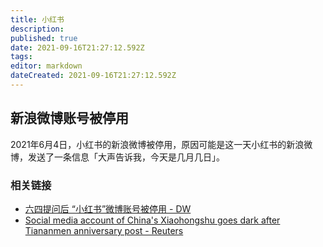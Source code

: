```yaml
---
title: 小红书
description: 
published: true
date: 2021-09-16T21:27:12.592Z
tags:
editor: markdown
dateCreated: 2021-09-16T21:27:12.592Z
---
```


## 新浪微博账号被停用

2021年6月4日，小红书的新浪微博被停用，原因可能是这一天小红书的新浪微博，发送了一条信息「大声告诉我，今天是几月几日」。

### 相关链接

+ [六四提问后 “小红书”微博账号被停用 - DW](https://www.dw.com/zh/六四提问后-小红书微博账号被停用/a-57793545?maca=chi-rss-chi-all-1127-rdf)
+ [Social media account of China's Xiaohongshu goes dark after Tiananmen anniversary post - Reuters](https://web.archive.org/web/20210607092626/https://www.reuters.com/world/china/social-media-account-chinas-xiaohongshu-goes-dark-after-tiananmen-anniversary-2021-06-06/)
